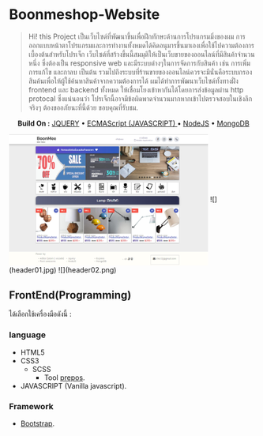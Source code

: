 # Boonmeshop-Website
>Hi! this Project เป็นเว็บไซด์ที่พัฒนาขึ้นเพื่อฝึกทักษะด้านการโปรแกรมมิ่งของผม การออกแบบหน้าตาโปรแกรมและการทำงานทั้งหมดได้คิดอนุมารขึ้นมาเองเพื่อใช้ไปความต้องการเบื้องต้นสำหรับโปรเจ็ก เว็บไซต์ที่สร้างขึ้นนี้สมมุติให้เป็นเว็บขายของออนไลน์ที่มีสินค้าจำนวนหนึ่ง ซึ่งต้องเป็น responsive web และมีระบบต่างๆในการจัดการกับสินค้า เช่น การเพิ่ม การแก้ไข และกาลบ เป็นต้น รวมไปถึงระบบที่ร้านขายของออนไลน์ควรจะมีนั่นคือระบบกรองสินค้นเพื่อให้ผู้ใช้ค้นหาสินค้าจากความต้องการได้ ผมได้ทำการพัฒนาเว็บไซด์ทั้งทางฝั่ง frontend และ backend ทั้งหมด ให้เชื่อมโยงเข้าหากันได้โดยการส่งข้อมูลผ่าน http protocal ซึ่งแน่นอนว่า โปรเจ็กนี้อาจมีข้อผิดพาดจำนวนมากหากเข้าไปตรวจสอบในเชิงลึกจริงๆ ต้องขออภัยนะที่นี้ด้วย ขอบคุณที่รับชม.

<p align="center">
<strong>Build On :</strong>
<a href="https://jquery.com/">JQUERY</a> 
      • <a href="https://developer.mozilla.org/en-US/docs/Web/JavaScript/New_in_JavaScript/ECMAScript_Next_support_in_Mozilla">ECMAScript (JAVASCRIPT) </a> • <a href="https://nodejs.org/en/">NodeJS</a> • <a href="https://www.mongodb.com/">MongoDB</a> </p>
      
   <img src="header01.jpg" align="center" width="80%" height="auto"/>
      ![](header01.jpg)
      ![](header02.png)
     
## FrontEnd(Programming)
ได้เลือกใช้เครื่องมือดังนี้ :
### language
* HTML5
* CSS3 
  * SCSS 
      * Tool [prepos](https://prepros.io/).
* JAVASCRIPT (Vanilla javascript).
### Framework
* [Bootstrap](https://getbootstrap.com/).
